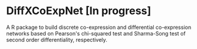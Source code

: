 # DiffXCoExpNet [In progress]
A R package to build discrete co-expression and differential co-expression networks based on Pearson's chi-squared test and Sharma-Song test of second order differentiality, respectively. 
